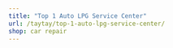 ```yaml
---
title: "Top 1 Auto LPG Service Center"
url: /taytay/top-1-auto-lpg-service-center/
shop: car repair
---
```

